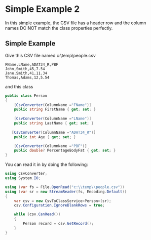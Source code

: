 # Simple Example 2

In this simple example, the CSV file has a header row and the column names DO NOT match the class properties perfectly.

## Simple Example
Give this CSV file named c:\temp\people.csv
```
FName,LName,ADAT34_R,PBF
John,Smith,45,7.54
Jane,Smith,41,11.34
Thomas,Adams,12,5.54
```
and this class
```c#
public class Person
{
    [CsvConverter(ColumnName ="FName")]
	public string FirstName { get; set; }
	
    [CsvConverter(ColumnName ="LName")]
    public string LastName { get; set; }
	
   [CsvConverter(ColumnName ="ADAT34_R")]
    public int Age { get; set; }

    [CsvConverter(ColumnName ="PBF")]
	public double? PercentageBodyFat { get; set; }
}
```

You can read it in by doing the following:
```c#
using CsvConverter;
using System.IO;

using (var fs = File.OpenRead("c:\\temp\\people.csv"))
using (var sr = new StreamReader(fs, Encoding.Default))
{                
	var csv = new CsvToClassService<Person>(sr);
	csv.Configuration.IgnoreBlankRows = true;

	while (csv.CanRead())
	{
		Person record = csv.GetRecord();
	}
}
```
